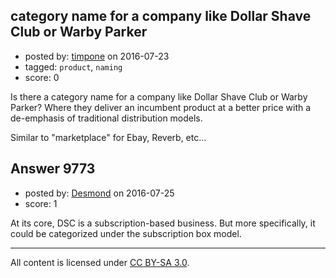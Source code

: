 ## category name for a company like Dollar Shave Club or Warby Parker

- posted by: [timpone](https://stackexchange.com/users/51170/timpone) on 2016-07-23
- tagged: `product`, `naming`
- score: 0

Is there a category name for a company like Dollar Shave Club or Warby Parker? Where they deliver an incumbent product at a better price with a de-emphasis of traditional distribution models. 

Similar to "marketplace" for Ebay, Reverb, etc…


## Answer 9773

- posted by: [Desmond](https://stackexchange.com/users/1761262/desmond) on 2016-07-25
- score: 1

At its core, DSC is a subscription-based business. But more specifically, it could be categorized under the subscription box model.



---

All content is licensed under [CC BY-SA 3.0](https://creativecommons.org/licenses/by-sa/3.0/).
